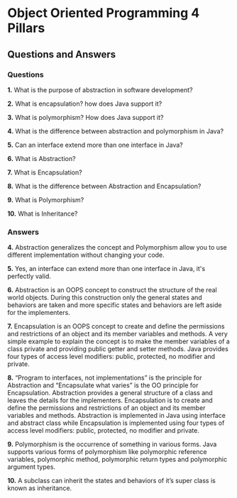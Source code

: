 # Object Oriented Programming 4 Pillars
## Questions and Answers

### Questions

__1.__ What is the purpose of abstraction in software development?

__2.__ What is encapsulation? how does Java support it?

__3.__ What is polymorphism? How does Java support it?

__4.__ What is the difference between abstraction and polymorphism in Java?

__5.__ Can an interface extend more than one interface in Java?

__6.__ What is Abstraction?

__7.__ What is Encapsulation?

__8.__ What is the difference between Abstraction and Encapsulation?

__9.__ What is Polymorphism?

__10.__ What is Inheritance?


### Answers


__4.__ Abstraction generalizes the concept and Polymorphism allow you to use different implementation without changing your code.

__5.__ Yes, an interface can extend more than one interface in Java, it's perfectly valid.

__6.__  Abstraction is an OOPS concept to construct the structure of the real world objects. During this construction only the general states and behaviors are taken and more specific states and behaviors are left aside for the implementers.

__7.__ Encapsulation is an OOPS concept to create and define the permissions and restrictions of an object and its member variables and methods. A very simple example to explain the concept is to make the member variables of a class private and providing public getter and setter methods. Java provides four types of access level modifiers: public, protected, no modifier and private.

__8.__ “Program to interfaces, not implementations” is the principle for Abstraction and “Encapsulate what varies” is the OO principle for Encapsulation.
Abstraction provides a general structure of a class and leaves the details for the implementers. Encapsulation is to create and define the permissions and restrictions of an object and its member variables and methods.
Abstraction is implemented in Java using interface and abstract class while Encapsulation is implemented using four types of access level modifiers: public, protected, no modifier and private.

__9.__  Polymorphism is the occurrence of something in various forms. Java supports various forms of polymorphism like polymorphic reference variables, polymorphic method, polymorphic return types and polymorphic argument types.

__10.__ A subclass can inherit the states and behaviors of it’s super class is known as inheritance.